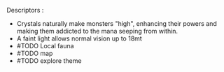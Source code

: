 


Descriptors :

- Crystals naturally make monsters "high", enhancing their powers and making them addicted to the mana seeping from within.
- A faint light allows normal vision up to 18mt
-  #TODO Local fauna
-   #TODO map
- #TODO explore theme